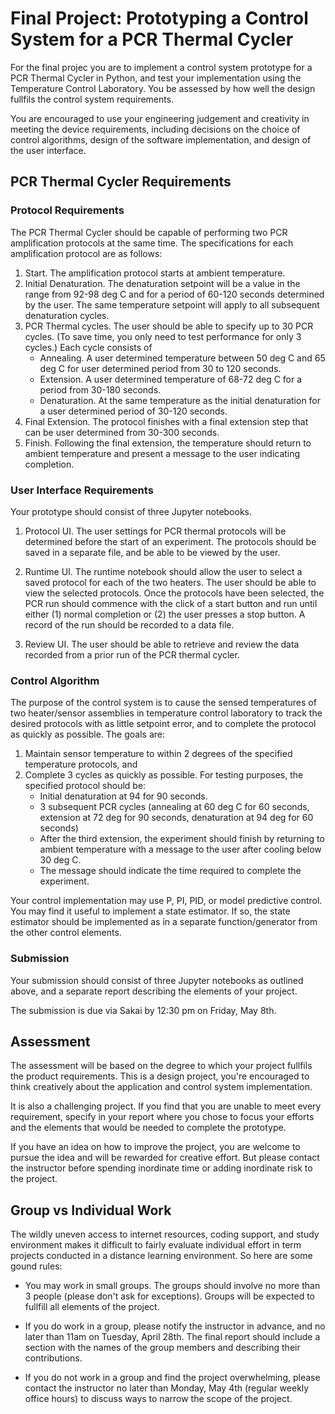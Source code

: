 # Final Project: Prototyping a Control System for a PCR Thermal Cycler

For the final projec you are to implement a control system prototype for a PCR Thermal Cycler in Python, and test your implementation using the Temperature Control Laboratory. You be assessed by how well the design fullfils the control system requirements.

You are encouraged to use your engineering judgement and creativity in meeting the device requirements, including decisions on the choice of control algorithms, design of the software implementation, and design of the user interface.  

## PCR Thermal Cycler Requirements

### Protocol Requirements

The PCR Thermal Cycler should be capable of performing two PCR amplification protocols at the same time. The specifications for each amplification protocol are as follows:

1. Start. The amplification protocol starts at ambient temperature.
1. Initial Denaturation. The denaturation setpoint will be a value in the range from 92-98 deg C and for a period of 60-120 seconds determined by the user. The same temperature setpoint will apply to all subsequent denaturation cycles. 
1. PCR Thermal cycles. The user should be able to specify up to 30 PCR cycles. (To save time, you only need to test performance for only 3 cycles.) Each cycle consists of
    * Annealing.  A user determined temperature between 50 deg C and 65 deg C for user determined period from 30 to 120 seconds.
    * Extension. A user determined temperature of 68-72 deg C for a period from 30-180 seconds.
    * Denaturation.  At the same temperature as the initial denaturation for a user determined period of 30-120 seconds.
1. Final Extension. The protocol finishes with a final extension step that can be user determined from 30-300 seconds. 
1. Finish. Following the final extension, the temperature should return to ambient temperature and present a message to the user indicating completion.

### User Interface Requirements

Your prototype should consist of three Jupyter notebooks.

1. Protocol UI. The user settings for PCR thermal protocols will be determined before the start of an experiment. The protocols should be saved in a separate file, and be able to be viewed by the user. 

2. Runtime UI.  The runtime notebook should allow the user to select a saved protocol for each of the two heaters. The user should be able to view the selected protocols. Once the protocols have been selected, the PCR run should commence with the click of a start button and run until either (1) normal completion or (2) the user presses a stop button. A record of the run should be recorded to a data file.

3. Review UI.  The user should be able to retrieve and review the data recorded from a prior run of the PCR thermal cycler.

### Control Algorithm

The purpose of the control system is to cause the sensed temperatures of two heater/sensor assemblies in temperature control laboratory to track the desired protocols with as little setpoint error, and to complete the protocol as quickly as possible. The goals are:

1. Maintain sensor temperature to within 2 degrees of the specified temperature protocols, and 
1. Complete 3 cycles as quickly as possible. For testing purposes, the specified protocol should be:
    * Initial denaturation at 94 for 90 seconds.
    * 3 subsequent PCR cycles (annealing at 60 deg C for 60 seconds, extension at 72 deg for 90 seconds, denaturation at 94 deg for 60 seconds)
    * After the third extension, the experiment should finish by returning to ambient temperature with a message to the user after cooling below 30 deg C. 
    * The message should indicate the time required to complete the experiment.

Your control implementation may use P, PI, PID, or model predictive control. You may find it useful to implement a state estimator. If so, the state estimator should be implemented as in a separate function/generator from the other control elements.

### Submission

Your submission should consist of three Jupyter notebooks as outlined above, and a separate report describing the elements of your project.

The submission is due via Sakai by 12:30 pm on Friday, May 8th.

## Assessment

The assessment will be based on the degree to which your project fullfils the product requirements. This is a design project, you're encouraged to think creatively about the application and control system implementation. 

It is also a challenging project. If you find that you are unable to meet every requirement, specify in your report where you chose to focus your efforts and the elements that would be needed to complete the prototype.

If you have an idea on how to improve the project, you are welcome to pursue the idea and will be rewarded for creative effort. But please contact the instructor before spending inordinate time or adding inordinate risk to the project.

## Group vs Individual Work

The wildly uneven access to internet resources, coding support, and study environment makes it difficult to fairly evaluate individual effort in term projects conducted in a distance learning environment. So here are some gound rules:

* You may work in small groups. The groups should involve no more than 3 people (please don't ask for exceptions). Groups will be expected to fullfill all elements of the project.  

* If you do work in a group, please notify the instructor in advance, and no later than 11am on Tuesday, April 28th. The final report should include a section with the names of the group members and describing their contributions.

* If you do not work in a group and find the project overwhelming, please contact the instructor no later than Monday, May 4th (regular weekly office hours) to discuss ways to narrow the scope of the project.
